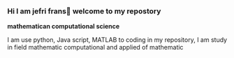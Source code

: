 ### Hi I am jefri frans👋 welcome to my repostory
<b>mathematican computational science</b>
<article>
<p>I am use python, Java script, MATLAB to coding in my repository, I am study in field mathematic computational and applied of mathematic<p>
</article>

